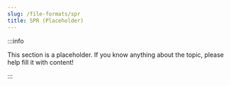 ```yaml
---
slug: /file-formats/spr
title: SPR (Placeholder)
---
```


:::info

This section is a placeholder. If you know anything about the topic, please help fill it with content!

:::

